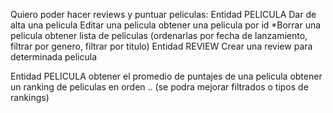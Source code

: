 Quiero poder hacer reviews y puntuar peliculas:
  Entidad PELICULA
    Dar de alta una pelicula
    Editar una pelicula
    obtener una pelicula por id
    *Borrar una pelicula
    obtener lista de peliculas (ordenarlas por fecha de lanzamiento, filtrar por genero, filtrar por titulo)
 Entidad REVIEW
    Crear una review para determinada pelicula
    

 Entidad PELICULA 
    obtener el promedio de puntajes de una pelicula 
    obtener un ranking de peliculas en orden .. (se podra mejorar filtrados o tipos de rankings)
    


